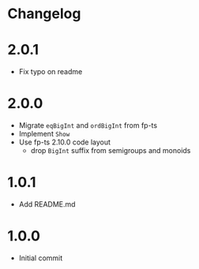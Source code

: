 # Changelog

# 2.0.1

- Fix typo on readme

# 2.0.0

- Migrate `eqBigInt` and `ordBigInt` from fp-ts
- Implement `Show`
- Use fp-ts 2.10.0 code layout
  - drop `BigInt` suffix from semigroups and monoids

# 1.0.1

- Add README.md

# 1.0.0

- Initial commit
